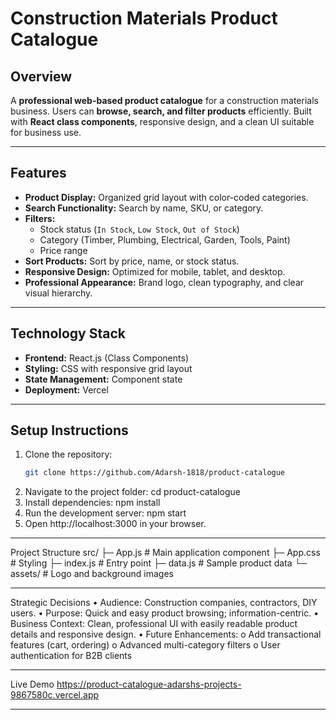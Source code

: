 # Construction Materials Product Catalogue

## Overview
A **professional web-based product catalogue** for a construction materials business. Users can **browse, search, and filter products** efficiently. Built with **React class components**, responsive design, and a clean UI suitable for business use.

---

## Features
- **Product Display:** Organized grid layout with color-coded categories.  
- **Search Functionality:** Search by name, SKU, or category.  
- **Filters:**  
  - Stock status (`In Stock`, `Low Stock`, `Out of Stock`)  
  - Category (Timber, Plumbing, Electrical, Garden, Tools, Paint)  
  - Price range  
- **Sort Products:** Sort by price, name, or stock status.  
- **Responsive Design:** Optimized for mobile, tablet, and desktop.  
- **Professional Appearance:** Brand logo, clean typography, and clear visual hierarchy.  

---

## Technology Stack
- **Frontend:** React.js (Class Components)  
- **Styling:** CSS with responsive grid layout  
- **State Management:** Component state  
- **Deployment:** Vercel  

---

## Setup Instructions
1. Clone the repository:  
   ```bash
   git clone https://github.com/Adarsh-1818/product-catalogue
2.	Navigate to the project folder:
    cd product-catalogue
3.	Install dependencies:
	npm install
4.	Run the development server:
	npm start
5.	Open http://localhost:3000 in your browser.
________________________________________
Project Structure
src/
 ├─ App.js          # Main application component
 ├─ App.css         # Styling
 ├─ index.js        # Entry point
 ├─ data.js         # Sample product data
 └─ assets/         # Logo and background images
________________________________________
Strategic Decisions
•	Audience: Construction companies, contractors, DIY users.
•	Purpose: Quick and easy product browsing; information-centric.
•	Business Context: Clean, professional UI with easily readable product details and responsive design.
•	Future Enhancements:
    o	Add transactional features (cart, ordering)
    o	Advanced multi-category filters
    o	User authentication for B2B clients
________________________________________
Live Demo
https://product-catalogue-adarshs-projects-9867580c.vercel.app
________________________________________

